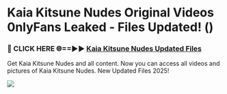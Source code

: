 # Kaia Kitsune Nudes Original Videos 0nlyFans Leaked - Files Updated! ()

<h3>🔴 CLICK HERE 🌐==►► <a href="https://tinyurl.com/2p9ay9w9" rel="nofollow">Kaia Kitsune Nudes Updated Files</a></h3>

Get Kaia Kitsune Nudes and all content. Now you can access all videos and pictures of Kaia Kitsune Nudes. New Updated Files 2025!

[![](https://i.imgur.com/KQgVmj3.gif)](https://tinyurl.com/2p9ay9w9)
